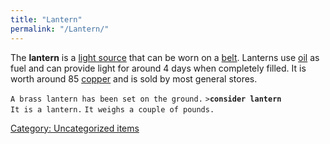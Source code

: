 ```yaml
---
title: "Lantern"
permalink: "/Lantern/"
---
```


The **lantern** is a [light
source](Miscellaneous_equipment#Light_sources "wikilink") that can be
worn on a [belt](belt "wikilink"). Lanterns use [oil](oil "wikilink") as
fuel and can provide light for around 4 days when completely filled. It
is worth around 85 [copper](copper "wikilink") and is sold by most
general stores.

`A brass lantern has been set on the ground.`
`>`**`consider lantern`**
`It is a lantern.`
`It weighs a couple of pounds.`

[Category: Uncategorized
items](Category:_Uncategorized_items "wikilink")